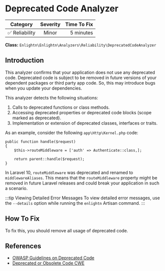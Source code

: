 # Deprecated Code Analyzer

| Category       | Severity   | Time To Fix  |
| -------------  |:----------:| ------------:|
| :white_check_mark: Reliability | Minor | 5 minutes    |

**Class:** `Enlightn\Enlightn\Analyzers\Reliability\DeprecatedCodeAnalyzer`

## Introduction

This analyzer confirms that your application does not use any deprecated code. Deprecated code is subject to be removed in future versions of your dependent packages or third party app code. So, this may introduce bugs when you update your dependencies.

This analyzer detects the following situations:

1. Calls to deprecated functions or class methods.
2. Accessing deprecated properties or deprecated code blocks (scope marked as deprecated).
3. Implementation or extension of deprecated classes, interfaces or traits.

As an example, consider the following `app\Http\Kernel.php` code:

```php{3}
public function handle($request)
{
    $this->routeMiddleware = ['auth' => Authenticate::class,];

    return parent::handle($request);
}
```

In Laravel 10, `routeMiddleware` was deprecated and renamed to `middlewareAliases`. This means that the `routeMiddleware` property might be removed in future Laravel releases and could break your application in such a scenario.

:::tip Viewing Detailed Error Messages
To view detailed error messages, use the `--details` option while running the `enlightn` Artisan command.
:::

## How To Fix

To fix this, you should remove all usage of deprecated code.

## References

- [OWASP Guidelines on Deprecated Code](https://owasp.org/www-community/vulnerabilities/Use_of_Obsolete_Methods)
- [Deprecated or Obsolete Code CWE](https://cwe.mitre.org/data/definitions/477.html)